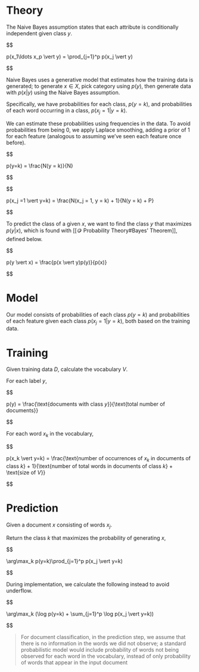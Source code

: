 

# Theory
The Naive Bayes assumption states that each attribute is conditionally independent given class $y$.

$$

 p(x_1\ldots x_p \vert y) = \prod_{j=1}^p p(x_j \vert y) 

$$

Naive Bayes uses a generative model that estimates how the training data is generated; to generate $x \in X$, pick category using $p(y)$, then generate data with $p(x \vert y)$ using the Naive Bayes assumption.

Specifically, we have probabilities for each class, $p(y=k)$, and probabilities of each word occurring in a class, $p(x_j = 1 \vert y = k)$.

We can estimate these probabilities using frequencies in the data. To avoid probabilities from being $0$, we apply Laplace smoothing, adding a prior of $1$ for each feature (analogous to assuming we’ve seen each feature once before).

$$

 p(y=k) = \frac{N(y = k)}{N} 

$$


$$

 p(x_j =1 \vert y=k) = \frac{N(x_j = 1, y = k) + 1}{N(y = k) + P} 

$$

To predict the class of a given $x$, we want to find the class $y$ that maximizes $p(y \vert x)$, which is found with [[🪙 Probability Theory#Bayes' Theorem]], defined below.

$$

 p(y \vert x) = \frac{p(x \vert y)p(y)}{p(x)} 

$$

# Model
Our model consists of probabilities of each class $p(y=k)$ and probabilities of each feature given each class $p(x_j=1 \vert y=k)$, both based on the training data.

# Training
Given training data $D$, calculate the vocabulary $V$.

For each label $y$,

$$

 p(y) = \frac{\text{documents with class $y$}}{\text{total number of documents}} 

$$

For each word $x_k$ in the vocabulary,

$$

 p(x_k \vert y=k) = \frac{\text{number of occurrences of $x_k$ in documents of class $k$} + 1}{\text{number of total words in documents of class $k$} + \text{size of $V$}} 

$$

# Prediction
Given a document $x$ consisting of words $x_j$.

Return the class $k$ that maximizes the probability of generating $x$,

$$

 \arg\max_k p(y=k)\prod_{j=1}^p p(x_j \vert y=k) 

$$

During implementation, we calculate the following instead to avoid underflow.

$$

 \arg\max_k (\log p(y=k) + \sum_{j=1}^p \log p(x_j \vert y=k)) 

$$

>For document classification, in the prediction step, we assume that there is no information in the words we did not observe; a standard probabilistic model would include probability of words not being observed for each word in the vocabulary, instead of only probability of words that appear in the input document


